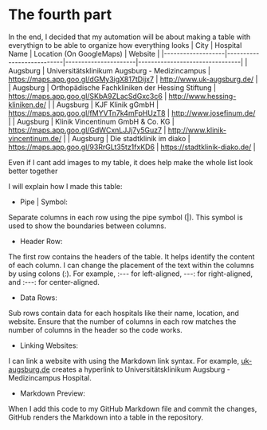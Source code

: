 # The fourth part

In the end, I decided that my automation will be about making a table with everythign to be able to organize how everything looks
| City              |  Hospital Name        | Location (On GoogleMaps)     | Website                        |
|-------------------|---------------------------|----------------------|--------------------------------|
| Augsburg | Universitätsklinikum Augsburg - Medizincampus  | https://maps.app.goo.gl/dGMy3igX817tDijx7   | http://www.uk-augsburg.de/ |
| Augsburg | Orthopädische Fachkliniken der Hessing Stiftung | https://maps.app.goo.gl/SKbA9ZLacSdGxc3c6  | http://www.hessing-kliniken.de/ |
| Augsburg | KJF Klinik gGmbH | https://maps.app.goo.gl/fMYVTn7k4mFpHUzT8 | http://www.josefinum.de/ |
| Augsburg | Klinik Vincentinum GmbH & Co. KG | https://maps.app.goo.gl/GdWCxnLJJj7y5Guz7 | http://www.klinik-vincentinum.de/ |
| Augsburg |  Die stadtklinik im diako  | https://maps.app.goo.gl/93RrGLt35tz1fxKD6 | https://stadtklinik-diako.de/ |

Even if I cant add images to my table, it does help make the whole list look better together

I will explain how I made this table:

- Pipe | Symbol:

Separate columns in each row using the pipe symbol (|). This symbol is used to show the boundaries between columns.

- Header Row:

The first row contains the headers of the table. It helps identify the content of each column. I can change the placement of the text within the columns by using colons (:). 
For example, :--- for left-aligned, ---: for right-aligned, and :---: for center-aligned.

- Data Rows:

Sub rows contain data for each hospitals like their name, location, and website. Ensure that the number of columns in each row matches the number of columns in the header so the code works.

- Linking Websites:

I can link a website with using the Markdown link syntax. 
For example, [uk-augsburg.de](http://www.uk-augsburg.de/) creates a hyperlink to Universitätsklinikum Augsburg - Medizincampus Hospital.

- Markdown Preview:

When I add this code to my GitHub Markdown file and commit the changes, GitHub renders the Markdown into a table in the repository.
